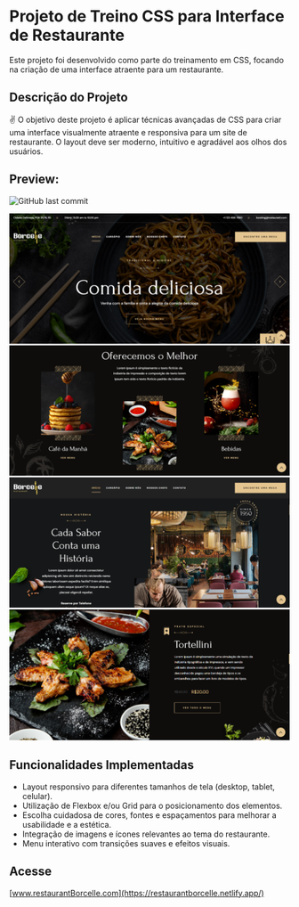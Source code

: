 # Projeto de Treino CSS para Interface de Restaurante

Este projeto foi desenvolvido como parte do treinamento em CSS, focando na criação de uma interface atraente para um restaurante.

## Descrição do Projeto

✌️ O objetivo deste projeto é aplicar técnicas avançadas de CSS para criar uma interface visualmente atraente e responsiva para um site de restaurante. O layout deve ser moderno, intuitivo e agradável aos olhos dos usuários.

## Preview:

![GitHub last commit](https://img.shields.io/github/last-commit/LucasDiello/barber-shop)
<div >
<img src="src/assets/images/restaurant1.png" alt="drawing" width="600" />
<img src="src/assets/images/restaurant2.png" alt="drawing" width="600" />
<img src="src/assets/images/restaurant3.png" alt="drawing" width="600" />
<img src="src/assets/images/restaurant4.png" alt="drawing" width="600" />
</div>


## Funcionalidades Implementadas

- Layout responsivo para diferentes tamanhos de tela (desktop, tablet, celular).
- Utilização de Flexbox e/ou Grid para o posicionamento dos elementos.
- Escolha cuidadosa de cores, fontes e espaçamentos para melhorar a usabilidade e a estética.
- Integração de imagens e ícones relevantes ao tema do restaurante.
- Menu interativo com transições suaves e efeitos visuais.


## Acesse

[www.restaurantBorcelle.com](https://restaurantborcelle.netlify.app/)


